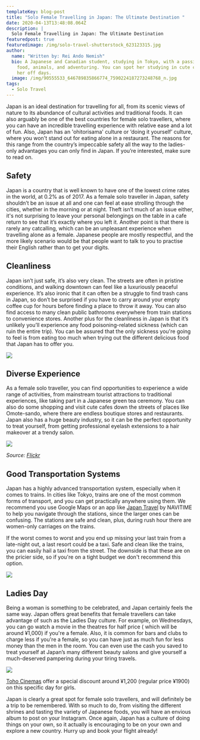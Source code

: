 ```yaml
---
templateKey: blog-post
title: "Solo Female Travelling in Japan: The Ultimate Destination "
date: 2020-04-13T13:48:08.064Z
description: |
  Solo Female Travelling in Japan: The Ultimate Destination 
featuredpost: true
featuredimage: /img/solo-travel-shutterstock_623123315.jpg
author:
  name: "Written by: Rei Ando Nemish"
  bio: A Japanese and Canadian student, studying in Tokyo, with a passion for
    food, animals, and adventuring. You can spot her studying in cute cafes on
    her off days.
  image: /img/90555533_646789835866774_7590224187273248768_n.jpg
tags:
  - Solo Travel
---
```

Japan is an ideal destination for travelling for all, from its scenic views of nature to its abundance of cultural activities and traditional foods. It can also arguably be one of the best countries for female solo travellers, where you can have an incredible travelling experience with relative ease and a lot of fun. Also, Japan has an 'ohitorisama' culture or ‘doing it yourself’ culture, where you won't stand out for eating alone in a restaurant. The reasons for this range from the country’s impeccable safety all the way to the ladies-only advantages you can only find in Japan. If you’re interested, make sure to read on.

## Safety

Japan is a country that is well known to have one of the lowest crime rates in the world, at 0.2% as of 2017. As a female solo traveller in Japan, safety shouldn’t be an issue at all and one can feel at ease strolling through the cities, whether in the morning or at night. Theft isn’t much of an issue either, it's not surprising to leave your personal belongings on the table in a cafe return to see that it’s exactly where you left it. Another point is that there is rarely any catcalling, which can be an unpleasant experience when travelling alone as a female. Japanese people are mostly respectful, and the more likely scenario would be that people want to talk to you to practise their English rather than to get your digits.

## Cleanliness

Japan isn’t just safe, it’s also very clean. The streets are often in pristine conditions, and walking downtown can feel like a luxuriously peaceful experience. It’s also ironic that it can often be a struggle to find trash cans in Japan, so don’t be surprised if you have to carry around your empty coffee cup for hours before finding a place to throw it away. You can also find access to many clean public bathrooms everywhere from train stations to convenience stores. Another plus for the cleanliness in Japan is that it’s unlikely you’ll experience any food poisoning-related sickness (which can ruin the entire trip). You can be assured that the only sickness you're going to feel is from eating too much when trying out the different delicious food that Japan has to offer you.

![](/img/rap-dela-rea-ngmqapxnf_8-unsplash.jpg)

## Diverse Experience

As a female solo traveller, you can find opportunities to experience a wide range of activities, from mainstream tourist attractions to traditional experiences, like taking part in a Japanese green tea ceremony. You can also do some shopping and visit cute cafes down the streets of places like Omote-sando, where there are endless boutique stores and restaurants. Japan also has a huge beauty industry, so it can be the perfect opportunity to treat yourself, from getting professional eyelash extensions to a hair makeover at a trendy salon.

![](/img/39688307565_9df87ba730_c.jpg)

*Source: [Flickr](https://flic.kr/p/23t7X7V)*

## Good Transportation Systems

Japan has a highly advanced transportation system, especially when it comes to trains. In cities like Tokyo, trains are one of the most common forms of transport, and you can get practically anywhere using them. We recommend you use Google Maps or an app like [Japan Travel](https://www.navitime.co.jp/pcstorage/html/japan_travel/english/) by NAVITIME to help you navigate through the stations, since the larger ones can be confusing. The stations are safe and clean, plus, during rush hour there are women-only carriages on the trains.

If the worst comes to worst and you end up missing your last train from a late-night out, a last resort could be a taxi. Safe and clean like the trains, you can easily hail a taxi from the street. The downside is that these are on the pricier side, so if you're on a tight budget we don't recommend this option.

![](/img/topcools-tee-qzqtkvck-us-unsplash.jpg)

## Ladies Day

Being a woman is something to be celebrated, and Japan certainly feels the same way. Japan offers great benefits that female travellers can take advantage of such as the Ladies Day culture. For example, on Wednesdays, you can go watch a movie in the theatres for half price ( which will be around ¥1,000) if you're a female. Also, it is common for bars and clubs to charge less if you're a female, so you can have just as much fun for less money than the men in the room. You can even use the cash you saved to treat yourself at Japan’s many different beauty salons and give yourself a much-deserved pampering during your tiring travels.

![](/img/tohocinemas.jpg)

[Toho Cinemas](https://www.tohotheater.jp/) offer a special discount around ¥1,200 (regular price ¥1900) on this specific day for girls.

Japan is clearly a great spot for female solo travellers, and will definitely be a trip to be remembered. With so much to do, from visiting the different shrines and tasting the variety of Japanese foods, you will have an envious album to post on your Instagram. Once again, Japan has a culture of doing things on your own, so it actually is encouraging to be on your own and explore a new country. Hurry up and book your flight already!